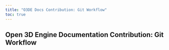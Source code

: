 ```yaml
---
title: "O3DE Docs Contribution: Git Workflow"
toc: true
---
```


## Open 3D Engine Documentation Contribution: Git Workflow